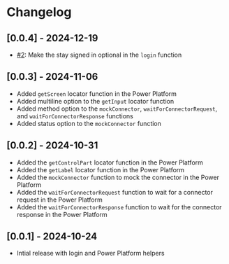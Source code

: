# Changelog

## [0.0.4] - 2024-12-19

- [#2](https://github.com/estruyf/playwright-m365-helpers/issues/2): Make the stay signed in optional in the `login` function

## [0.0.3] - 2024-11-06

- Added `getScreen` locator function in the Power Platform
- Added multiline option to the `getInput` locator function
- Added method option to the `mockConnector`, `waitForConnectorRequest`, and `waitForConnectorResponse` functions
- Added status option to the `mockConnector` function

## [0.0.2] - 2024-10-31

- Added the `getControlPart` locator function in the Power Platform
- Added the `getLabel` locator function in the Power Platform
- Added the `mockConnector` function to mock the connector in the Power Platform
- Added the `waitForConnectorRequest` function to wait for a connector request in the Power Platform
- Added the `waitForConnectorResponse` function to wait for the connector response in the Power Platform

## [0.0.1] - 2024-10-24

- Intial release with login and Power Platform helpers
